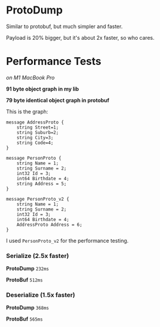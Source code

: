 # ProtoDump
Similar to protobuf, but much simpler and faster.

Payload is 20% bigger, but it's about 2x faster, so who cares.

# Performance Tests 
*on M1 MacBook Pro*

**91 byte object graph in my lib**

**79 byte identical object graph in protobuf**

This is the graph:

```
message AddressProto {
    string Street=1;
    string Suburb=2;
    string City=3;
    string Code=4;
}

message PersonProto {
    string Name = 1;
    string Surname = 2;
    int32 Id = 3;
    int64 Birthdate = 4;
    string Address = 5;
}

message PersonProto_v2 {
    string Name = 1;
    string Surname = 2;
    int32 Id = 3;
    int64 Birthdate = 4;
    AddressProto Address = 6;
}
```

I used `PersonProto_v2` for the performance testing.

### Serialize (2.5x faster)

**ProtoDump**
`232ms`

**ProtoBuf**
`512ms`

### Deserialize (1.5x faster)

**ProtoDump**
`368ms`

**ProtoBuf**
`565ms`




